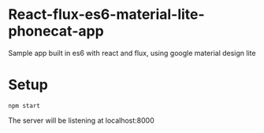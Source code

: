 # React-flux-es6-material-lite-phonecat-app

Sample app built in es6 with react and flux, using google material design lite

# Setup

`npm start`

The server will be listening at localhost:8000